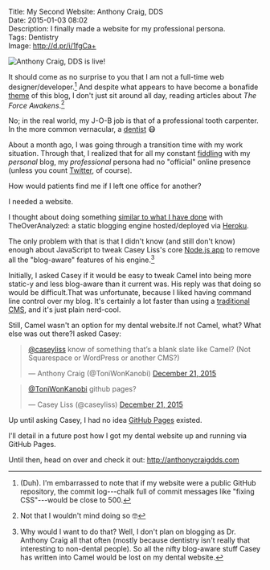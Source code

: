 Title: My Second Website: Anthony Craig, DDS  
Date: 2015-01-03 08:02  
Description: I finally made a website for my professional persona.  
Tags: Dentistry  
Image: http://d.pr/i/1fgCa+  

![Anthony Craig, DDS is live!][1]

It should come as no surprise to you that I am not a full-time web designer/developer.[^1] And despite what appears to have become a bonafide [theme][2] of this blog, I don't just sit around all day, reading articles about <i>The Force Awakens</i>.[^2]

No; in the real world, my J-O-B job is that of a professional tooth carpenter. In the more common vernacular, a [dentist][3] 😷

About a month ago, I was going through a transition time with my work situation. Through that, I realized that for all my constant [fiddling][4] with my *personal* blog, my *professional* persona had no "official" online presence (unless you count [Twitter][5], of course).

How would patients find me if I left one office for another?

I needed a website. 

I thought about doing something [similar to what I have done][6] with TheOverAnalyzed: a static blogging engine hosted/deployed via [Heroku][7].

The only problem with that is that I didn't know (and still don't know) enough about JavaScript to tweak Casey Liss's core [Node.js app][8] to remove all the "blog-aware" features of his engine.[^3]

Initially, I asked Casey if it would be easy to tweak Camel into being more static-y and less blog-aware than it current was. His reply was that doing so would be difficult.That was unfortunate, because I liked having command line control over my blog. It's certainly a lot faster than using a [traditional][9] [CMS][10], and it's just plain nerd-cool.

Still, Camel wasn't an option for my dental website.If not Camel, what? What else was out there?I asked Casey:

<blockquote class="twitter-tweet" lang="en"><p lang="en" dir="ltr"><a href="https://twitter.com/caseyliss">@caseyliss</a> know of something that’s a blank slate like Camel? (Not Squarespace or WordPress or another CMS?)</p>&mdash; Anthony Craig (@ToniWonKanobi) <a href="https://twitter.com/ToniWonKanobi/status/678940837317750784">December 21, 2015</a></blockquote>

<blockquote class="twitter-tweet" lang="en"><p lang="en" dir="ltr"><a href="https://twitter.com/ToniWonKanobi">@ToniWonKanobi</a> github pages?</p>&mdash; Casey Liss (@caseyliss) <a href="https://twitter.com/caseyliss/status/678942844170715136">December 21, 2015</a></blockquote>

Up until asking Casey, I had no idea [GitHub Pages][11] existed.

I'll detail in a future post how I got my dental website up and running via GitHub Pages.

Until then, head on over and check it out: <http://anthonycraigdds.com>

[^1]: (Duh). I'm embarrassed to note that if my website were a public GitHub repository, the commit log---chalk full of commit messages like "fixing CSS"---would be close to 500.
[^2]: Not that I wouldn't mind doing so 🤓
[^3]: Why would I want to do that? Well, I don't plan on blogging as Dr. Anthony Craig all that often (mostly because dentistry isn't really that interesting to non-dental people). So all the nifty blog-aware stuff Casey has written into Camel would be lost on my dental website.

[1]: http://d.pr/i/1fgCa+ "My professional website is finally done"
[2]: /tags/Star%20Wars "Posts tagged 'Star Wars'"
[3]: https://en.wikipedia.org/wiki/Dentist "Wikipedia: Dentist"
[4]: /tags/Meta "Posts tagged 'Meta'"
[5]: http://twitter.com/anthonycraigdds "Dr. Anthony Craig on Twitter"
[6]: /tags/Camel "Posts tagged 'Camel'"
[7]: http://heroku.com "Heroku"
[8]: https://github.com/cliss/camel "Camel on GitHub"
[9]: https://wordpress.org "WordPress"
[10]: https://en.wikipedia.org/wiki/Content_management_system "Wikipedia: Content Management System"
[11]: https://pages.github.com "GitHub Pages"